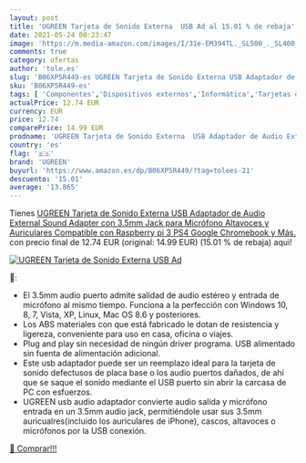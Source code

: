 ```yaml
---
layout: post
title: 'UGREEN Tarjeta de Sonido Externa  USB Ad al 15.01 % de rebaja'
date: 2021-05-24 00:23:47
image: 'https://m.media-amazon.com/images/I/31e-EM394TL._SL500_._SL400_.jpg'
comments: true
category: ofertas
author: 'tole.es'
slug: 'B06XP5R449-es UGREEN Tarjeta de Sonido Externa USB Adaptador de Audio...'
sku: 'B06XP5R449-es'
tags: [ 'Componentes','Dispositivos externos','Informática','Tarjetas de sonido externas','ps4','ugreen', ]
actualPrice: 12.74 EUR
currency: EUR
price: 12.74
comparePrice: 14.99 EUR
prodname: 'UGREEN Tarjeta de Sonido Externa  USB Adaptador de Audio External Sound Adapter con 3.5mm Jack para Micrófono  Altavoces y Auriculares  Compatible con Raspberry pi 3  PS4  Google Chromebook y Más.'
country: 'es'
flag: '🇪🇸'
brand: 'UGREEN'
buyurl: 'https://www.amazon.es/dp/B06XP5R449/?tag=tolees-21'
descuento: '15.01'
average: '13.865'
---
```


Tienes [UGREEN Tarjeta de Sonido Externa  USB Adaptador de Audio External Sound Adapter con 3.5mm Jack para Micrófono  Altavoces y Auriculares  Compatible con Raspberry pi 3  PS4  Google Chromebook y Más.](https://www.amazon.es/dp/B06XP5R449/?tag=tolees-21) con precio final de  12.74 EUR (original: 14.99 EUR) (15.01 %  de rebaja) aqui!

[![UGREEN Tarjeta de Sonido Externa  USB Ad](https://m.media-amazon.com/images/I/31e-EM394TL._SL500_._SL400_.jpg)](https://www.amazon.es/dp/B06XP5R449/?tag=tolees-21)

🔎:

- El 3.5mm audio puerto admite salidad de audio estéreo y entrada de micrófono al mismo tiempo. Funciona a la perfección con Windows 10, 8, 7, Vista, XP, Linux, Mac OS 8.6 y posteriores.
- Los ABS materiales con que está fabricado le dotan de resistencia y ligereza, conveniente para uso en casa, oficina o viajes.
- Plug and play sin necesidad de ningún driver programa. USB alimentado sin fuenta de alimentación adicional.
- Este usb adaptador puede ser un reemplazo ideal para la tarjeta de sonido defectusos de placa base o los audio puertos dañados, de ahí que se saque el sonido mediante el USB puerto sin abrir la carcasa de PC con esfuerzos.
- UGREEN usb audio adaptador convierte audio salida y micrófono entrada en un 3.5mm audio jack, permitiéndole usar sus 3.5mm auricualres(incluido los auriculares de iPhone), cascos, altavoces o micrófonos por la USB conexión.

[🛒 Comprar!!!](https://www.amazon.es/dp/B06XP5R449/?tag=tolees-21)
